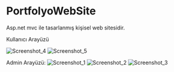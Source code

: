 # PortfolyoWebSite
Asp.net mvc ile tasarlanmış kişisel web sitesidir.


Kullanıcı Arayüzü

![Screenshot_4](https://user-images.githubusercontent.com/71527576/213513705-33987b65-c223-4449-abcb-9a9f62a8c7c6.png)
![Screenshot_5](https://user-images.githubusercontent.com/71527576/213513720-b8ea3d93-56d0-44cc-994f-cddddbe5267c.png)


Admin Arayüzü:
![Screenshot_1](https://user-images.githubusercontent.com/71527576/213513816-5850eb47-7854-49db-848c-8d777b6b904c.png)
![Screenshot_2](https://user-images.githubusercontent.com/71527576/213513819-bdc77696-f09e-4859-a56a-2b1f07ae212e.png)
![Screenshot_3](https://user-images.githubusercontent.com/71527576/213513824-f3b298cd-5701-432a-86dd-f2ab78c28c27.png)
